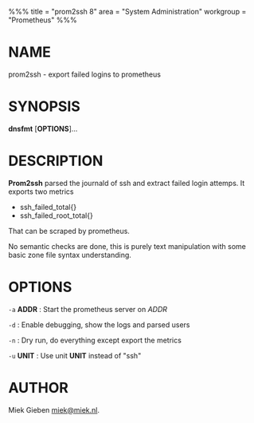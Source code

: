 
%%%
title = "prom2ssh 8"
area = "System Administration"
workgroup = "Prometheus"
%%%

# NAME

prom2ssh - export failed logins to prometheus

# SYNOPSIS

**dnsfmt** [**OPTIONS**]...

# DESCRIPTION

**Prom2ssh** parsed the journald of ssh and extract failed login attemps. It exports two metrics

- ssh_failed_total{}
- ssh_failed_root_total{}

That can be scraped by prometheus.

No semantic checks are done, this is purely text manipulation with some basic zone file syntax
understanding.

# OPTIONS

`-a` **ADDR**
: Start the prometheus server on *ADDR*

`-d`
: Enable debugging, show the logs and parsed users

`-n`
: Dry run, do everything except export the metrics

`-u` **UNIT**
: Use unit **UNIT** instead of "ssh"

# AUTHOR

Miek Gieben <miek@miek.nl>.

